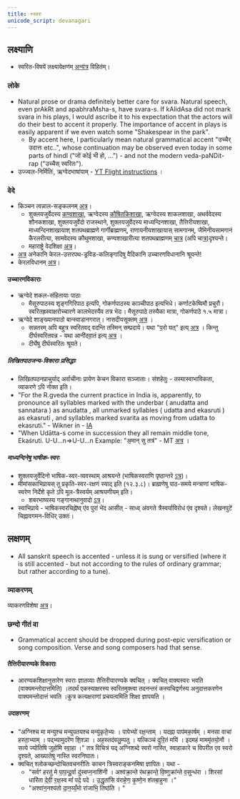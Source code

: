```yaml
---
title: +स्वरः
unicode_script: devanagari
---
```



## लक्ष्याणि
- स्वरित-विषये॑ लक्ष्यावेक्षण॑म् [अन्य॑त्र](svaritaH/) विहित॑म्।

### लोके
- Natural prose or drama definitely better care for svara. Natural speech, even prAkRt and apabhraMsha-s, have svara-s. If kAlidAsa did not mark svara in his plays, I would ascribe it to his expectation that the actors will do their best to accent it properly. The importance of accent in plays is easily apparent if we even watch some "Shakespear in the park".
  - By accent here, I particularly mean natural grammatical accent "उच्चैर् उदात्तः etc..", whose continuation may be observed even today in some parts of hindI ("जो॑ कोई भी हो, ...") - and not the modern veda-paNDit-rap ("उच्चैस् स्वरितः").
- उज्ज्वल-निर्मितिः॑, ऋग्वेदभाषा॑याम् - [YT Flight instructions](https://youtu.be/r5vsSEz1r48) ।

### वेदे
- किञ्चन त्वन्नाल-सङ्कलनम् [अत्र](https://www.youtube.com/playlist?list=PL63uIhJxWbggXl0JZBmuPlb36D_twYV-4)।
  - शुक्लयजुर्वेदस्य [कण्वशाखा](https://youtu.be/2UvdbJyH9pA?t=20), ऋग्वेदस्य [कौषितकिशाखा](https://youtu.be/2UvdbJyH9pA?t=20), ऋग्वेदस्य शाकलशाखा, अथर्ववेदस्य शौनकशाखा, शुक्लयजुर्वेदो राजस्थाने, शुक्लयजुर्वेदस्य माध्यन्दिनशाखा, तैत्तिरीयशाखा, माध्यन्दिनशाखायाश् शतपथब्राह्मणे गार्गीब्राह्मणम्, राणायनीयशाखायास् सामगानम्, जैमिनीयसामगानं कैरलरीत्या, सामवेदस्य कौथुमशाखा, कण्वशाखारीत्या शतपथब्राह्मणम् [चात्र](https://www.youtube.com/watch?v=2UvdbJyH9pA&feature=youtu.be) (अपि चा[त्र](https://vimeo.com/4747533))दृश्यन्ते।
  - महाराष्ट्रे वेदशिक्षा [अत्र](https://www.youtube.com/watch?v=ALEHkgOx8EE)।
- [अत्र](http://www.folkways.si.edu/TrackDetails.aspx?itemid=10295) अनेकानि केरल-उत्तरपथ-ड्रविड-कलिङ्गादिषु वैदिकानि उच्चारणविधानानि श्रूयन्ते!
- केरलविधानम् [अत्र](https://www.youtube.com/watch?v=ePdD7Nv3Jxg&list=PLm7v5mcn_O-ItmivvOY40KW0hcyjRJINM&index=20)।

#### उच्चारणविकाराः
- ऋग्वेदे शकल-संहितायाः पाठाः
  - मैसूरुपाठस्य शृङ्गगिरिपाठ इत्यपि, गोकर्णपाठस्य काञ्चीपाठ इत्यभिधे। कर्णाटकेष्विमौ प्रचुरौ। स्वरितह्रस्वाक्षरोच्चारणे कालभेदस्यैव तत्र भेदः। मैसूरुपाठे तस्यैका मात्रा, गोकर्णपाठे १.५ मात्रा।
- ऋग्वेदे शाङ्ख्यानपाठो बान्स्वाडानगरात्। नासदीयसूक्तम् [अत्र](https://www.youtube.com/watch?v=LpLmXwEXbjs) ।
  - सन्नतरम् अपि बहुत्र स्वरितवद् वदन्ति तस्मिन् सम्प्रदाये। यथा "प॒रो यत्" इत्य् [अत्र](https://www.youtube.com/watch?v=LpLmXwEXbjs) । किन्तु दीर्घस्वरितवन्न - यथा आनी॑दवा॒तं इत्य् [अत्र](https://www.youtube.com/watch?v=LpLmXwEXbjs) ।
  - दीर्घेषु दीर्घस्वरितः श्रूयते।


##### लिखितपाठजन्य-विकाराः प्रसिद्धाः
- लिखितपठनप्राचुर्याद् अर्वाचीनाः प्रायेण केचन विकारा सञ्जाताः। संशहेतुः - तस्यास्वाभाविकता, व्याकरणे ऽपि नोक्त इति।
- "For the R.gveda the current practice in India is, apparently, to pronounce all
  syllables marked with the underbar ( anudatta and sannatara ) as anudatta , all
  unmarked syllables ( udatta and ekasruti ) as ekasruti , and syllables marked
  svarita as moving from udatta to ekasruti." - Wikner in - [IA](https://archive.org/details/accents_201803)
- "When Udātta-s come in succession they all remain middle tone, Ekaśruti. U-U...n=>U-U...n Example: "अ॒मान् सु तत्र॑"  - MT [अत्र](https://archive.org/details/accents_201803/mode/2up) ।

##### माध्यन्दिनेषु भाषीक-स्वरः
- शुक्लयजुर्वेदिनो भाषिक-स्वर-व्यवस्थाम् आश्रयन्ते (भाषिकस्वराणि पृष्ठान्तरे [ऽत्र](../shixaa/granthAH/yajur-vedaH/kRShNaH/bhAShika-sUtrANi/))।
- मीमांसकाभिप्रायस् तु प्रकृति-स्वर-रक्षणं स्याद् इति (१२.३.८)। ब्राह्मणेषु पाठ-समये मन्त्राणां भाषिक-स्वरेण निर्देशे कृते ऽपि मूल-त्रैस्वर्यम् आश्रयणीयम् इति। 
  - शबरभाष्यस्य गङ्गानाथानुवादो [ऽत्र](https://archive.org/stream/ShabaraBhasyaTrByGanganathJha/Shabara%20Bhasya%20tr%20by%20Ganganath%20Jha%20Vol%203#page/n941/mode/2up)।  
- स्वाभिप्राये - भाषिकस्वरचिह्ने॑ष्व् ए॑व पुरा॑ भे॑द आसीत् - साध्व् अ॑वगते त्रैस्वर्याविरोध॑ ए॑व दृश्यते। लेखनपुटे॑ चिह्नावगमन-विधि॑र् उक्तः॑।

## लक्षणम्
- All sanskrit speech is accented - unless it is sung or versified (where it is still accented - but not according to the rules of ordinary grammar; but rather according to a tune).

### व्याकरणम्
व्याकरणविशेषा [अत्र](../../vyAkaraNam/svaraH/)।

### छन्दो गीतं वा
- Grammatical accent should be dropped during post-epic versification or song composition. Verse and song composers had that sense.

#### तैत्तिरीयारण्यके विकाराः
- आरण्यकशिक्षानुसारेण स्वराः ज्ञातव्याः तैत्तिरीयारण्यके क्वचित् । क्वचित् वाक्यस्वरः भवति (वाक्यमन्तोदात्तमिति) ।तदर्थं एकस्याक्षरस्य स्वरितमुक्त्वा तदनन्तरं कस्यचिद्वर्णस्य अनुदात्तकरणेन वाक्यमन्तोदात्तं भवति ।कुत्र कत्यक्षराणां प्रचयत्वमिति शिक्षा ज्ञापयति ।

##### उदाहरणम् 
- "अग्निश्च मा मन्युश्च मन्युपतयश्च मन्यु॑कृते॒भ्यः । पापेभ्यो॑ रक्ष॒न्ताम् । यदह्ना पाप॑मका॒र्षम् । मनसा वाचा॑ हस्ता॒भ्याम् । पद्भ्यामुदरे॑ण शि॒श्ञा । अह॒स्तद॑वलु॒म्पतु । यत्किञ्च॑ दुरि॒तं मयि॑ । इदमहं माममृ॑तयो॒नौ । सत्ये ज्योतिषि जुहो॑मि स्वा॒हा ।"  तत्र विचित्रं यद् अग्निशब्दे स्वरो नास्ति, स्वाहाकारे च विपरीत एव स्वरो दृश्यते, आख्यातेषु नास्ति स्वरनिघातः।
- क्वचित् श्लोकच्छन्दोचितवचनरीतिः काचन त्रिस्वराङ्कनमिषा ज्ञापितः। यथा - 
  - "सर्वꣳ॑ हरतु॑ मे पा॒प॒न्दू॒र्वा दु॑स्वप्न॒नाशि॑नी । अश्व॑क्रा॒न्ते र॑थक्रा॒न्ते॒ वि॒ष्णुक्रा॑न्ते व॒सुन्ध॑रा । शिरसा॑ धारि॑ता दे॒वी॒ र॒क्ष॒स्व मां॑ पदे॒ पदे । उ॒द्धृता॑सि व॑राहे॒ण॒ कृ॒ष्णे॒न श॑तबा॒हुना ।"
  - "अश्वा॑न॒नश्य॑तो दा॒न॒य्यँ॒मो रा॑जाभि॒ तिष्ठ॑ति । "

